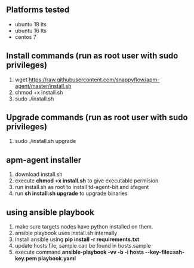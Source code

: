 ## Platforms tested
- ubuntu 18 lts
- ubuntu 16 lts
- centos 7

## Install commands (run as root user with sudo privileges)
1) wget https://raw.githubusercontent.com/snappyflow/apm-agent/master/install.sh
2) chmod +x install.sh
3) sudo ./install.sh

## Upgrade commands (run as root user with sudo privileges)
1) sudo ./install.sh upgrade

## apm-agent installer

1) download install.sh
2) execute **chmod +x install.sh** to give executable permision
3) run install.sh as root to install td-agent-bit and sfagent
4) run **sh install.sh upgrade** to upgrade binaries

## using ansible playbook
1) make sure targets nodes have python installed on them.
2) ansible playbook uses install.sh internally
3) install ansible using **pip install -r requirements.txt**
4) update hosts file, sample can be found in hosts.sample
5) execute command **ansible-playbook -vv -b -i hosts --key-file=ssh-key.pem playbook.yaml**
